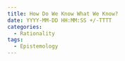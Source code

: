 ```yaml
---
title: How Do We Know What We Know?
date: YYYY-MM-DD HH:MM:SS +/-TTTT
categories:
  - Rationality
tags:
  - Epistemology
---
```

